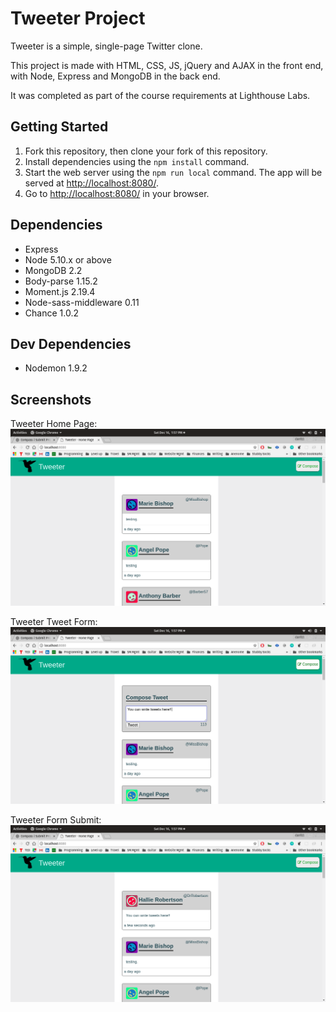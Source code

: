 # Tweeter Project

Tweeter is a simple, single-page Twitter clone.

This project is made with HTML, CSS, JS, jQuery and AJAX in the front end, with Node, Express and MongoDB in the back end.

It was completed as part of the course requirements at Lighthouse Labs.

## Getting Started

1. Fork this repository, then clone your fork of this repository.
2. Install dependencies using the `npm install` command.
3. Start the web server using the `npm run local` command. The app will be served at <http://localhost:8080/>.
4. Go to <http://localhost:8080/> in your browser.

## Dependencies

- Express
- Node 5.10.x or above
- MongoDB 2.2
- Body-parse 1.15.2
- Moment.js 2.19.4
- Node-sass-middleware 0.11
- Chance 1.0.2

## Dev Dependencies

- Nodemon 1.9.2

## Screenshots

Tweeter Home Page:
!["Tweeter home page"](https://github.com/derrickpersson/tweeter/blob/master/docs/tweeter-home-page.png?raw=true)

Tweeter Tweet Form:
!["Tweeter tweet form"](https://github.com/derrickpersson/tweeter/blob/master/docs/tweeter-tweet-form.png?raw=true)

Tweeter Form Submit:
!["Tweeter form submit"](https://github.com/derrickpersson/tweeter/blob/master/docs/tweeter-form-submit.png?raw=true)